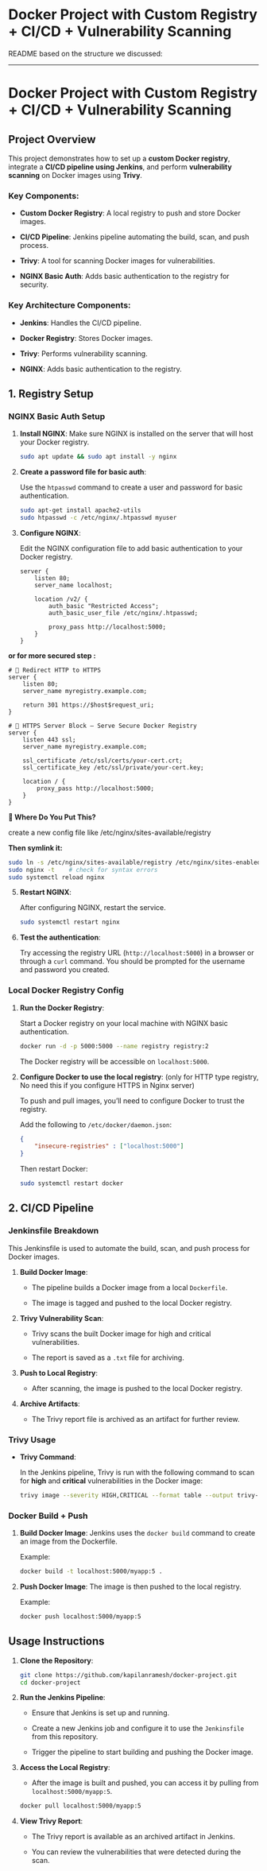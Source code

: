 # Docker Project with Custom Registry + CI/CD + Vulnerability Scanning


README based on the structure we discussed:

---

# Docker Project with Custom Registry + CI/CD + Vulnerability Scanning

## Project Overview

This project demonstrates how to set up a **custom Docker registry**, integrate a **CI/CD pipeline using Jenkins**, and perform **vulnerability scanning** on Docker images using **Trivy**.

### Key Components:

- **Custom Docker Registry**: A local registry to push and store Docker images.
    
- **CI/CD Pipeline**: Jenkins pipeline automating the build, scan, and push process.
    
- **Trivy**: A tool for scanning Docker images for vulnerabilities.
    
- **NGINX Basic Auth**: Adds basic authentication to the registry for security.

### Key Architecture Components:

- **Jenkins**: Handles the CI/CD pipeline.
    
- **Docker Registry**: Stores Docker images.
    
- **Trivy**: Performs vulnerability scanning.
    
- **NGINX**: Adds basic authentication to the registry.
    

## 1. Registry Setup

### NGINX Basic Auth Setup

1. **Install NGINX**: Make sure NGINX is installed on the server that will host your Docker registry.
    
    ```bash
    sudo apt update && sudo apt install -y nginx
    ```
    
2. **Create a password file for basic auth**:
    
    Use the `htpasswd` command to create a user and password for basic authentication.
    
    ```bash
    sudo apt-get install apache2-utils
    sudo htpasswd -c /etc/nginx/.htpasswd myuser
    ```
    
3. **Configure NGINX**:
    
    Edit the NGINX configuration file to add basic authentication to your Docker registry.
   
    ```nginx
    server {
        listen 80;
        server_name localhost;
    
        location /v2/ {
            auth_basic "Restricted Access";
            auth_basic_user_file /etc/nginx/.htpasswd;
    
            proxy_pass http://localhost:5000;
        }
    }
    ```
 **or for more secured step :**

```nginx
# 🔁 Redirect HTTP to HTTPS
server {
    listen 80;
    server_name myregistry.example.com;

    return 301 https://$host$request_uri;
}

# 🔐 HTTPS Server Block – Serve Secure Docker Registry
server {
    listen 443 ssl;
    server_name myregistry.example.com;

    ssl_certificate /etc/ssl/certs/your-cert.crt;
    ssl_certificate_key /etc/ssl/private/your-cert.key;

    location / {
        proxy_pass http://localhost:5000;
    }
}
```

**📂 Where Do You Put This?**

create a new config file like /etc/nginx/sites-available/registry

**Then symlink it:**

```bash
sudo ln -s /etc/nginx/sites-available/registry /etc/nginx/sites-enabled/
sudo nginx -t    # check for syntax errors
sudo systemctl reload nginx
```
    
5. **Restart NGINX**:
    
    After configuring NGINX, restart the service.
    
    ```bash
    sudo systemctl restart nginx
    ```
    
6. **Test the authentication**:
    
    Try accessing the registry URL (`http://localhost:5000`) in a browser or through a `curl` command.
    You should be prompted for the username and password you created.
    

### Local Docker Registry Config

1. **Run the Docker Registry**:

    Start a Docker registry on your local machine with NGINX basic authentication.
    
    ```bash
    docker run -d -p 5000:5000 --name registry registry:2
    ```
    
    The Docker registry will be accessible on `localhost:5000`.

2. **Configure Docker to use the local registry**:  (only for HTTP type registry, No need this if you configure HTTPS in Nginx server)

    To push and pull images, you’ll need to configure Docker to trust the registry.
    
    Add the following to `/etc/docker/daemon.json`:
    
    ```json
    {
        "insecure-registries" : ["localhost:5000"]
    }
    ```
    
    Then restart Docker:
    
    ```bash
    sudo systemctl restart docker
    ```
    

## 2. CI/CD Pipeline

### Jenkinsfile Breakdown

This Jenkinsfile is used to automate the build, scan, and push process for Docker images.

1. **Build Docker Image**:

	
    - The pipeline builds a Docker image from a local `Dockerfile`.
        
    - The image is tagged and pushed to the local Docker registry.
        
2. **Trivy Vulnerability Scan**:

	
    - Trivy scans the built Docker image for high and critical vulnerabilities.
        
    - The report is saved as a `.txt` file for archiving.
        
3. **Push to Local Registry**:

    - After scanning, the image is pushed to the local Docker registry.
        
4. **Archive Artifacts**:

    - The Trivy report file is archived as an artifact for further review.
        

### Trivy Usage

- **Trivy Command**:
    
    In the Jenkins pipeline, Trivy is run with the following command to scan for **high** and **critical** vulnerabilities in the Docker image:
    
    ```bash
    trivy image --severity HIGH,CRITICAL --format table --output trivy-report-5.txt localhost:5000/myapp:5
    ```
    

### Docker Build + Push

1. **Build Docker Image**: Jenkins uses the `docker build` command to create an image from the Dockerfile.
    
    Example:
    
    ```bash
    docker build -t localhost:5000/myapp:5 .
    ```
    
2. **Push Docker Image**: The image is then pushed to the local registry.
    
    Example:
    
    ```bash
    docker push localhost:5000/myapp:5
    ```
    

## Usage Instructions

1. **Clone the Repository**:


    ```bash
    git clone https://github.com/kapilanramesh/docker-project.git
    cd docker-project
    ```
    
2. **Run the Jenkins Pipeline**:


    - Ensure that Jenkins is set up and running.
        
    - Create a new Jenkins job and configure it to use the `Jenkinsfile` from this repository.
        
    - Trigger the pipeline to start building and pushing the Docker image.
        
3. **Access the Local Registry**:


    - After the image is built and pushed, you can access it by pulling from `localhost:5000/myapp:5`.
        
    
    ```bash
    docker pull localhost:5000/myapp:5
    ```
    
4. **View Trivy Report**:


    - The Trivy report is available as an archived artifact in Jenkins.
        
    - You can review the vulnerabilities that were detected during the scan.
        
